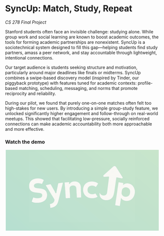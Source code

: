 # SyncUp: Match, Study, Repeat
*CS 278 Final Project*

Stanford students often face an invisible challenge: studying alone. While group work and social learning are known to boost academic outcomes, the tools for forming academic partnerships are nonexistent. SyncUp is a sociotechnical system designed to fill this gap—helping students find study partners, amass a peer network, and stay accountable through lightweight, intentional connections.

Our target audience is students seeking structure and motivation, particularly around major deadlines like finals or midterms. SyncUp combines a swipe-based discovery model (inspired by Tinder, our piggyback prototype) with features tuned for academic contexts: profile-based matching, scheduling, messaging, and norms that promote reciprocity and reliability.

During our pilot, we found that purely one-on-one matches often felt too high-stakes for new users. By introducing a simple group-study feature, we unlocked significantly higher engagement and follow-through on real-world meetups. This showed that facilitating low-pressure, socially reinforced connections can make academic accountability both more approachable and more effective.

### Watch the demo
<div align="center">
  <a href="https://drive.google.com/file/d/1ckzARhFVm-Y4sLhnfFFRLH2NFjnR2l_b/view?usp=sharing" target="_blank">
    <img src="images/logo.png" alt="Watch the demo" width="500"/>
  </a>
</div>
